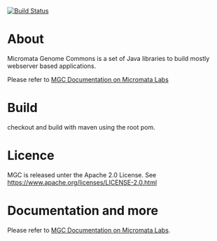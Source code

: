 [![Build Status](https://travis-ci.org/micromata/mgc.svg?branch=master)](https://travis-ci.org/micromata/mgc)

# About

Micromata Genome Commons is a set of Java libraries to build mostly webserver based applications.

Please refer to [MGC Documentation on Micromata Labs](https://labs.micromata.de/mgc/)

# Build
checkout and build with maven using the root pom.

# Licence
MGC is released unter the Apache 2.0 License. 
See https://www.apache.org/licenses/LICENSE-2.0.html

# Documentation and more

Please refer to [MGC Documentation on Micromata Labs](https://labs.micromata.de/mgc/).
